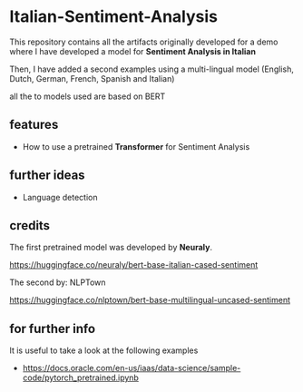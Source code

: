 # Italian-Sentiment-Analysis
This repository contains all the artifacts originally developed for a demo where I have developed a model for **Sentiment Analysis in Italian**

Then, I have added a second examples using a multi-lingual model (English, Dutch, German, French, Spanish and Italian)

all the to models used are based on BERT

## features
* How to use a pretrained **Transformer** for Sentiment Analysis


## further ideas
* Language detection

## credits
The first pretrained model was developed by **Neuraly**.

https://huggingface.co/neuraly/bert-base-italian-cased-sentiment

The second by: NLPTown

https://huggingface.co/nlptown/bert-base-multilingual-uncased-sentiment


## for further info
It is useful to take a look at the following examples

* https://docs.oracle.com/en-us/iaas/data-science/sample-code/pytorch_pretrained.ipynb


